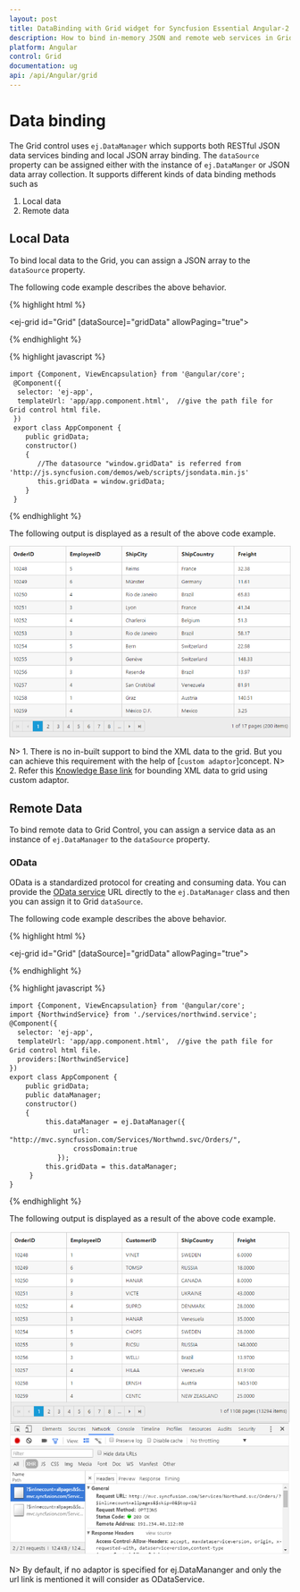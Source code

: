 ```yaml
---
layout: post
title: DataBinding with Grid widget for Syncfusion Essential Angular-2
description: How to bind in-memory JSON and remote web services in Grid
platform: Angular
control: Grid
documentation: ug
api: /api/Angular/grid
--- 
```

# Data binding

The Grid control uses `ej.DataManager` which supports both RESTful JSON data services binding and local JSON array binding.  The `dataSource` property can be assigned either with the instance of `ej.DataManger` or JSON data array collection. It supports different kinds of data binding methods such as

1. Local data
2. Remote data

## Local Data

To bind local data to the Grid, you can assign a JSON array to the `dataSource` property.

The following code example describes the above behavior.

{% highlight html %}

<ej-grid id="Grid" [dataSource]="gridData" allowPaging="true">
    <e-columns>
        <e-column field="OrderID" headerText="OrderID"></e-column>
        <e-column field="EmployeeID" headerText="EmployeeID"></e-column>
        <e-column field="ShipCity" headerText="ShipCity"></e-column>
        <e-column field="ShipCountry" headerText="ShipCountry"></e-column>
        <e-column field="Freight" headerText="Freight"></e-column>
    </e-columns>
</ej-grid>

{% endhighlight %}


{% highlight javascript %}
  
    import {Component, ViewEncapsulation} from '@angular/core';
     @Component({
      selector: 'ej-app',
      templateUrl: 'app/app.component.html',  //give the path file for Grid control html file.
     })
     export class AppComponent {
        public gridData;
        constructor()
        {
           //The datasource "window.gridData" is referred from 'http://js.syncfusion.com/demos/web/scripts/jsondata.min.js'
           this.gridData = window.gridData;
		}
     }
   
{% endhighlight %}


The following output is displayed as a result of the above code example.

![](dataBinding_images/dataBinding_img1.png)


N> 1. There is no in-built support to bind the XML data to the grid. But you can achieve this requirement with the help of [`custom adaptor`]concept. 
N> 2. Refer this [Knowledge Base link](http://www.syncfusion.com/kb/3377/how-to-process-xml-data-from-server-using-datamanager-and-bound-to-grid#) for bounding XML data to grid using custom adaptor. 

## Remote Data

To bind remote data to Grid Control, you can assign a service data as an instance of `ej.DataManager` to the `dataSource` property.

### OData

OData is a standardized protocol for creating and consuming data. You can provide the [OData service](http://www.odata.org/#) URL directly to the `ej.DataManager` class and then you can assign it to Grid `dataSource`.

The following code example describes the above behavior.

{% highlight html %}

<ej-grid id="Grid" [dataSource]="gridData" allowPaging="true">
    <e-columns>
        <e-column field="OrderID"  headerText="OrderID"></e-column>
        <e-column field="EmployeeID" headerText="EmployeeID"></e-column>
        <e-column field="ShipCity" headerText="ShipCity"></e-column>
        <e-column field="ShipCountry" headerText="ShipCountry"></e-column>
        <e-column field="Freight" headerText="Freight"></e-column>
    </e-columns>
</ej-grid>

{% endhighlight %}

{% highlight javascript %}

    import {Component, ViewEncapsulation} from '@angular/core';
    import {NorthwindService} from './services/northwind.service';
    @Component({
      selector: 'ej-app',
      templateUrl: 'app/app.component.html',  //give the path file for Grid control html file.
      providers:[NorthwindService]
    })
    export class AppComponent {
        public gridData;
        public dataManager;
    	constructor()
        {
             this.dataManager = ej.DataManager({
                    url: "http://mvc.syncfusion.com/Services/Northwnd.svc/Orders/", 
                    crossDomain:true
                });
             this.gridData = this.dataManager;
         }
    }
	
{% endhighlight %}

	
The following output is displayed as a result of the above code example.

![](dataBinding_images/dataBinding_img2.png)

N> By default, if no adaptor is specified for ej.DataMananger and only the url link is mentioned it will consider as ODataService. 
